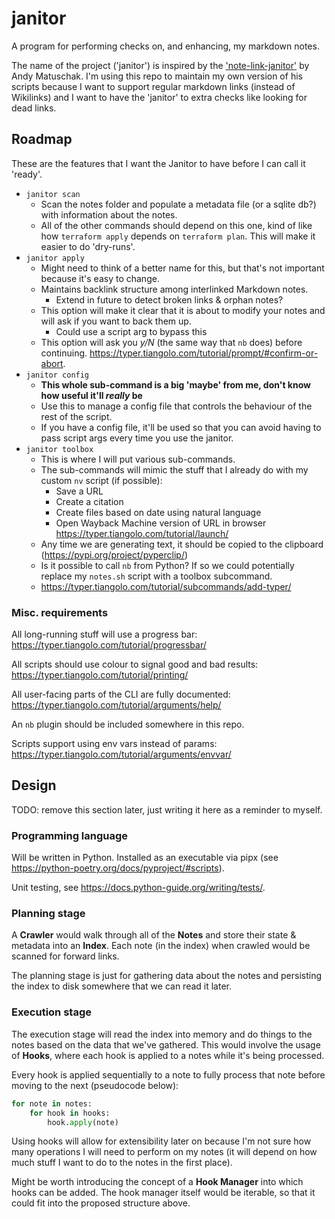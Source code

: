 # janitor

A program for performing checks on, and enhancing, my markdown notes.

The name of the project ('janitor') is inspired by the ['note-link-janitor'](https://github.com/andymatuschak/note-link-janitor) by Andy Matuschak. I'm using this repo to maintain my own version of his scripts because I want to support regular markdown links (instead of Wikilinks) and I want to have the 'janitor' to extra checks like looking for dead links.

## Roadmap

These are the features that I want the Janitor to have before I can call it 'ready'.

- `janitor scan`
  - Scan the notes folder and populate a metadata file (or a sqlite db?) with information about the notes.
  - All of the other commands should depend on this one, kind of like how `terraform apply` depends on `terraform plan`. This will make it easier to do 'dry-runs'.
- `janitor apply`
  - Might need to think of a better name for this, but that's not important because it's easy to change.
  - Maintains backlink structure among interlinked Markdown notes.
    - Extend in future to detect broken links & orphan notes?
  - This option will make it clear that it is about to modify your notes and will ask if you want to back them up.
    - Could use a script arg to bypass this
  - This option will ask you *y/N* (the same way that `nb` does) before continuing. <https://typer.tiangolo.com/tutorial/prompt/#confirm-or-abort>.
- `janitor config`
  - **This whole sub-command is a big 'maybe' from me, don't know how useful it'll *really* be**
  - Use this to manage a config file that controls the behaviour of the rest of the script.
  - If you have a config file, it'll be used so that you can avoid having to pass script args every time you use the janitor.
- `janitor toolbox`
  - This is where I will put various sub-commands.
  - The sub-commands will mimic the stuff that I already do with my custom `nv` script (if possible):
    - Save a URL
    - Create a citation
    - Create files based on date using natural language
    - Open Wayback Machine version of URL in browser <https://typer.tiangolo.com/tutorial/launch/>
  - Any time we are generating text, it should be copied to the clipboard (<https://pypi.org/project/pyperclip/>)
  - Is it possible to call `nb` from Python? If so we could potentially replace my `notes.sh` script with a toolbox subcommand.
  - <https://typer.tiangolo.com/tutorial/subcommands/add-typer/>

### Misc. requirements

All long-running stuff will use a progress bar: <https://typer.tiangolo.com/tutorial/progressbar/>

All scripts should use colour to signal good and bad results: <https://typer.tiangolo.com/tutorial/printing/>

All user-facing parts of the CLI are fully documented: <https://typer.tiangolo.com/tutorial/arguments/help/>

An `nb` plugin should be included somewhere in this repo.

Scripts support using env vars instead of params: <https://typer.tiangolo.com/tutorial/arguments/envvar/>

## Design

TODO: remove this section later, just writing it here as a reminder to myself.

### Programming language

Will be written in Python. Installed as an executable via pipx (see <https://python-poetry.org/docs/pyproject/#scripts>).

Unit testing, see <https://docs.python-guide.org/writing/tests/>.

### Planning stage

A **Crawler** would walk through all of the **Notes** and store their state & metadata into an **Index**. Each note (in the index) when crawled would be scanned for forward links.

The planning stage is just for gathering data about the notes and persisting the index to disk somewhere that we can read it later.

### Execution stage

The execution stage will read the index into memory and do things to the notes based on the data that we've gathered. This would involve the usage of **Hooks**, where each hook is applied to a notes while it's being processed.

Every hook is applied sequentially to a note to fully process that note before moving to the next (pseudocode below):

```python
for note in notes:
    for hook in hooks:
        hook.apply(note)
```

Using hooks will allow for extensibility later on because I'm not sure how many operations I will need to perform on my notes (it will depend on how much stuff I want to do to the notes in the first place).

Might be worth introducing the concept of a **Hook Manager** into which hooks can be added. The hook manager itself would be iterable, so that it could fit into the proposed structure above.
